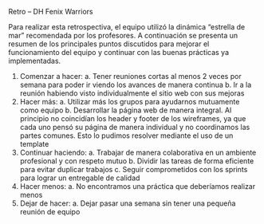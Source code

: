 Retro – DH Fenix Warriors


Para realizar esta retrospectiva, el equipo utilizó la dinámica “estrella de mar” recomendada por los profesores. A continuación se presenta un resumen de los principales puntos discutidos para mejorar el funcionamiento del equipo y continuar con las buenas prácticas ya implementadas.

1.	Comenzar a hacer:
a.	Tener reuniones cortas al menos 2 veces por semana para poder ir viendo los avances de manera continua
b.	Ir a la reunión habiendo visto individualmente el sitio web con sus mejoras
2.	Hacer más:
a.	Utilizar más los grupos para ayudarnos mutuamente como equipo
b.	Desarrollar la página web de manera integral. Al principio no coincidían los header y footer de los wireframes, ya que cada uno pensó su página de manera individual y no coordinamos las partes comunes. Esto lo pudimos resolver mediante el uso de un template
3.	Continuar haciendo: 
a.	Trabajar de manera colaborativa en un ambiente profesional y con respeto mutuo
b.	Dividir las tareas de forma eficiente para evitar duplicar trabajos
c.	Seguir comprometidos con los sprints para lograr un entregable de calidad
4.	Hacer menos: 
a.	No encontramos una práctica que deberíamos realizar menos
5.	Dejar de hacer:
a.	Dejar pasar una semana sin tener una pequeña reunión de equipo
